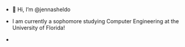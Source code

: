 - 👋 Hi, I’m @jennasheldo

- I am currently a sophomore studying Computer Engineering at the University of Florida! 
- 

<!---
jennasheldo/jennasheldo is a ✨ special ✨ repository because its `README.md` (this file) appears on your GitHub profile.
You can click the Preview link to take a look at your changes.
--->
